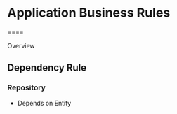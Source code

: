 # Application Business Rules

====

Overview

## Dependency Rule

### Repository

* Depends on Entity
